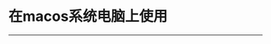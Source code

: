 # 在macos系统电脑上使用

---

<DocCard :cards="[
  {
    title: '有线翻译耳机使用说明',
    description: '',
    avatar: '/img/安卓_手机.png',
    path: '/readme/macos-c1'
  },
  {
    title: '蓝牙翻译耳机使用说明',
    description: '',
    avatar: '/img/安卓_手机.png',
    path: '/readme/macos-w1'
  },
  {
    title: '无线翻译领夹麦使用说明',
    description: '',
    avatar: '/img/安卓_手机.png',
    path: '/readme/macos-m1'
  },
      {
    title: 'AI精灵使用说明',
    description: '',
    avatar: '/img/安卓_手机.png',
    path: '/readme/macos-d1'
  }
]" />
